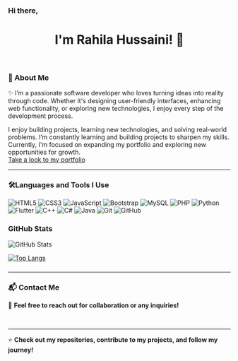 ### Hi there,  
<h1 align="center">
   I'm <strong>Rahila Hussaini</strong>! 👋
</h1>


<br>

### 🔹 About Me  
✨ I’m a passionate software developer who loves turning ideas into reality through code. Whether it's designing user-friendly interfaces, enhancing web functionality, or exploring new technologies, I enjoy every step of the development process.  

I enjoy building projects, learning new technologies, and solving real-world problems. I’m constantly learning and building projects to sharpen my skills. Currently, I'm focused on expanding my portfolio and exploring new opportunities for growth.  
<a href="https://rahila-hussaini.github.io/My-portfolio/
">Take a look to my portfolio</a>

---

### 🛠Languages and Tools I Use
![HTML5](https://img.shields.io/badge/HTML5-%23E34F26?style=for-the-badge&logo=html5&logoColor=white)
![CSS3](https://img.shields.io/badge/CSS3-%231572B6?style=for-the-badge&logo=css3&logoColor=white)
![JavaScript](https://img.shields.io/badge/JavaScript-%23F7DF1E?style=for-the-badge&logo=javascript&logoColor=black)
![Bootstrap](https://img.shields.io/badge/Bootstrap-%237A00B5?style=for-the-badge&logo=bootstrap&logoColor=white)
![MySQL](https://img.shields.io/badge/MySQL-%234479A1?style=for-the-badge&logo=mysql&logoColor=white)
![PHP](https://img.shields.io/badge/PHP-%234479A1?style=for-the-badge&logo=PHP&logoColor=white)
![Python](https://img.shields.io/badge/Python-%233776AB?style=for-the-badge&logo=python&logoColor=white)
![Flutter](https://img.shields.io/badge/Flutter-%2302569B?style=for-the-badge&logo=flutter&logoColor=white)
![C++](https://img.shields.io/badge/C%2B%2B-%2300599C?style=for-the-badge&logo=c%2B%2B&logoColor=white)
![C#](https://img.shields.io/badge/C%23-%23239120?style=for-the-badge&logo=c-sharp&logoColor=white)
![Java](https://img.shields.io/badge/Java-%23F7DF1E?style=for-the-badge&logo=java&logoColor=black)
![Git](https://img.shields.io/badge/-Git-f14e32?style=flat&logo=git&logoColor=white)
![GitHub](https://img.shields.io/badge/-GitHub-24292F?style=flat&logo=github&logoColor=white)



### GitHub Stats
![GitHub Stats](https://github-readme-stats.vercel.app/api?username=rahila-hussaini&show_icons=true&theme=radical)

[![Top Langs](https://github-readme-stats.vercel.app/api/top-langs/?username=rahila-hussaini&layout=compact&langs_count=10&theme=radical)](https://github.com/anuraghazra/github-readme-stats)



### 
---
### 📬 Contact Me  
🚀 **Feel free to reach out for collaboration or any inquiries!** 

<br>
 

---

⭐ **Check out my repositories, contribute to my projects, and follow my journey!**  
